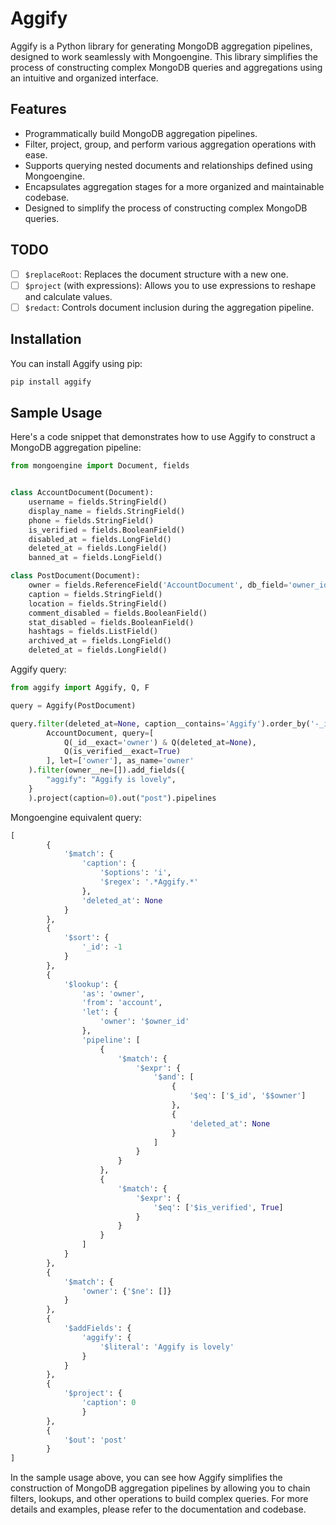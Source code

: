 # Aggify

Aggify is a Python library for generating MongoDB aggregation pipelines, designed to work seamlessly with Mongoengine.
This library simplifies the process of constructing complex MongoDB queries and aggregations using an intuitive and
organized interface.

## Features

- Programmatically build MongoDB aggregation pipelines.
- Filter, project, group, and perform various aggregation operations with ease.
- Supports querying nested documents and relationships defined using Mongoengine.
- Encapsulates aggregation stages for a more organized and maintainable codebase.
- Designed to simplify the process of constructing complex MongoDB queries.

## TODO

- [ ] `$replaceRoot`: Replaces the document structure with a new one.
- [ ] `$project` (with expressions): Allows you to use expressions to reshape and calculate values.
- [ ] `$redact`: Controls document inclusion during the aggregation pipeline.

## Installation

You can install Aggify using pip:

```bash
pip install aggify
```

## Sample Usage

Here's a code snippet that demonstrates how to use Aggify to construct a MongoDB aggregation pipeline:

```python
from mongoengine import Document, fields


class AccountDocument(Document):
    username = fields.StringField()
    display_name = fields.StringField()
    phone = fields.StringField()
    is_verified = fields.BooleanField()
    disabled_at = fields.LongField()
    deleted_at = fields.LongField()
    banned_at = fields.LongField()

class PostDocument(Document):
    owner = fields.ReferenceField('AccountDocument', db_field='owner_id')
    caption = fields.StringField()
    location = fields.StringField()
    comment_disabled = fields.BooleanField()
    stat_disabled = fields.BooleanField()
    hashtags = fields.ListField()
    archived_at = fields.LongField()
    deleted_at = fields.LongField()
```

Aggify query:

```python
from aggify import Aggify, Q, F

query = Aggify(PostDocument)

query.filter(deleted_at=None, caption__contains='Aggify').order_by('-_id').lookup(
        AccountDocument, query=[
            Q(_id__exact='owner') & Q(deleted_at=None),
            Q(is_verified__exact=True)
        ], let=['owner'], as_name='owner'
    ).filter(owner__ne=[]).add_fields({
        "aggify": "Aggify is lovely",
    }
    ).project(caption=0).out("post").pipelines
```

Mongoengine equivalent query:

```python
[
        {
            '$match': {
                'caption': {
                    '$options': 'i',
                    '$regex': '.*Aggify.*'
                },
                'deleted_at': None
            }
        },
        {
            '$sort': {
                '_id': -1
            }
        },
        {
            '$lookup': {
                'as': 'owner',
                'from': 'account',
                'let': {
                    'owner': '$owner_id'
                },
                'pipeline': [
                    {
                        '$match': {
                            '$expr': {
                                '$and': [
                                    {
                                        '$eq': ['$_id', '$$owner']
                                    },
                                    {
                                        'deleted_at': None
                                    }
                                ]
                            }
                        }
                    },
                    {
                        '$match': {
                            '$expr': {
                                '$eq': ['$is_verified', True]
                            }
                        }
                    }
                ]
            }
        },
        {
            '$match': {
                'owner': {'$ne': []}
            }
        },
        {
            '$addFields': {
                'aggify': {
                    '$literal': 'Aggify is lovely'
                }
            }
        },
        {
            '$project': {
                'caption': 0
                }
        },
        {
            '$out': 'post'
        }
]
```

In the sample usage above, you can see how Aggify simplifies the construction of MongoDB aggregation pipelines by
allowing you to chain filters, lookups, and other operations to build complex queries.
For more details and examples, please refer to the documentation and codebase.

